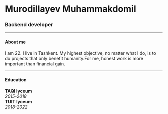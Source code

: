 <h1>Murodillayev Muhammakdomil</h1>
<h3>Backend developer</h3>
<hr>
<h4>About me</h4>
<p>I am 22. I live in Tashkent. My highest objective, no matter what I do, is to do projects that only
benefit humanity.For me, honest work is more important than financial gain.
<hr>
<h4>Education</h4>
<b>TAQI lyceum</b>
<br><i> 2015-2018</i>
<br>
<b>TUIT lyceum</b>
<br><i> 2018-2022</i>
<!--
**MuhammadkomilMurodillayev/MuhammadkomilMurodillayev** is a ✨ _special_ ✨ repository because its `README.md` (this file) appears on your GitHub profile.

Here are some ideas to get you started:

- 🔭 I’m currently working on ...
- 🌱 I’m currently learning ...
- 👯 I’m looking to collaborate on ...
- 🤔 I’m looking for help with ...
- 💬 Ask me about ...
- 📫 How to reach me: ...
- 😄 Pronouns: ...
- ⚡ Fun fact: ...
-->
